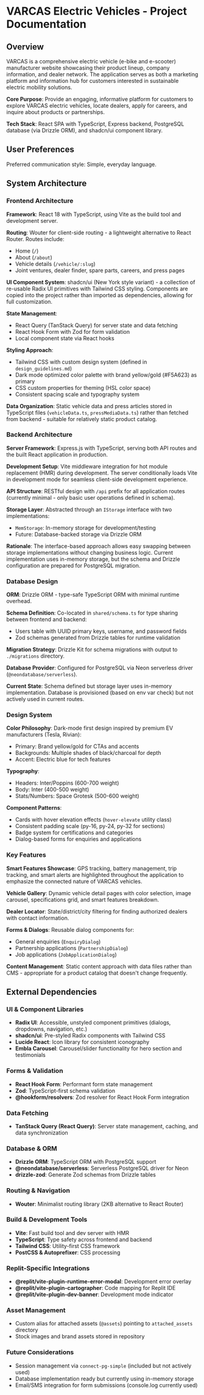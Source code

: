 # VARCAS Electric Vehicles - Project Documentation

## Overview

VARCAS is a comprehensive electric vehicle (e-bike and e-scooter) manufacturer website showcasing their product lineup, company information, and dealer network. The application serves as both a marketing platform and information hub for customers interested in sustainable electric mobility solutions.

**Core Purpose**: Provide an engaging, informative platform for customers to explore VARCAS electric vehicles, locate dealers, apply for careers, and inquire about products or partnerships.

**Tech Stack**: React SPA with TypeScript, Express backend, PostgreSQL database (via Drizzle ORM), and shadcn/ui component library.

## User Preferences

Preferred communication style: Simple, everyday language.

## System Architecture

### Frontend Architecture

**Framework**: React 18 with TypeScript, using Vite as the build tool and development server.

**Routing**: Wouter for client-side routing - a lightweight alternative to React Router. Routes include:
- Home (`/`)
- About (`/about`)
- Vehicle details (`/vehicle/:slug`)
- Joint ventures, dealer finder, spare parts, careers, and press pages

**UI Component System**: shadcn/ui (New York style variant) - a collection of re-usable Radix UI primitives with Tailwind CSS styling. Components are copied into the project rather than imported as dependencies, allowing for full customization.

**State Management**: 
- React Query (TanStack Query) for server state and data fetching
- React Hook Form with Zod for form validation
- Local component state via React hooks

**Styling Approach**:
- Tailwind CSS with custom design system (defined in `design_guidelines.md`)
- Dark mode optimized color palette with brand yellow/gold (#F5A623) as primary
- CSS custom properties for theming (HSL color space)
- Consistent spacing scale and typography system

**Data Organization**: Static vehicle data and press articles stored in TypeScript files (`vehicleData.ts`, `pressMediaData.ts`) rather than fetched from backend - suitable for relatively static product catalog.

### Backend Architecture

**Server Framework**: Express.js with TypeScript, serving both API routes and the built React application in production.

**Development Setup**: Vite middleware integration for hot module replacement (HMR) during development. The server conditionally loads Vite in development mode for seamless client-side development experience.

**API Structure**: RESTful design with `/api` prefix for all application routes (currently minimal - only basic user operations defined in schema).

**Storage Layer**: Abstracted through an `IStorage` interface with two implementations:
- `MemStorage`: In-memory storage for development/testing
- Future: Database-backed storage via Drizzle ORM

**Rationale**: The interface-based approach allows easy swapping between storage implementations without changing business logic. Current implementation uses in-memory storage, but the schema and Drizzle configuration are prepared for PostgreSQL migration.

### Database Design

**ORM**: Drizzle ORM - type-safe TypeScript ORM with minimal runtime overhead.

**Schema Definition**: Co-located in `shared/schema.ts` for type sharing between frontend and backend:
- Users table with UUID primary keys, username, and password fields
- Zod schemas generated from Drizzle tables for runtime validation

**Migration Strategy**: Drizzle Kit for schema migrations with output to `./migrations` directory.

**Database Provider**: Configured for PostgreSQL via Neon serverless driver (`@neondatabase/serverless`).

**Current State**: Schema defined but storage layer uses in-memory implementation. Database is provisioned (based on env var check) but not actively used in current routes.

### Design System

**Color Philosophy**: Dark-mode first design inspired by premium EV manufacturers (Tesla, Rivian):
- Primary: Brand yellow/gold for CTAs and accents
- Backgrounds: Multiple shades of black/charcoal for depth
- Accent: Electric blue for tech features

**Typography**:
- Headers: Inter/Poppins (600-700 weight)
- Body: Inter (400-500 weight)
- Stats/Numbers: Space Grotesk (500-600 weight)

**Component Patterns**:
- Cards with hover elevation effects (`hover-elevate` utility class)
- Consistent padding scale (py-16, py-24, py-32 for sections)
- Badge system for certifications and categories
- Dialog-based forms for enquiries and applications

### Key Features

**Smart Features Showcase**: GPS tracking, battery management, trip tracking, and smart alerts are highlighted throughout the application to emphasize the connected nature of VARCAS vehicles.

**Vehicle Gallery**: Dynamic vehicle detail pages with color selection, image carousel, specifications grid, and smart features breakdown.

**Dealer Locator**: State/district/city filtering for finding authorized dealers with contact information.

**Forms & Dialogs**: Reusable dialog components for:
- General enquiries (`EnquiryDialog`)
- Partnership applications (`PartnershipDialog`)
- Job applications (`JobApplicationDialog`)

**Content Management**: Static content approach with data files rather than CMS - appropriate for a product catalog that doesn't change frequently.

## External Dependencies

### UI & Component Libraries
- **Radix UI**: Accessible, unstyled component primitives (dialogs, dropdowns, navigation, etc.)
- **shadcn/ui**: Pre-styled Radix components with Tailwind CSS
- **Lucide React**: Icon library for consistent iconography
- **Embla Carousel**: Carousel/slider functionality for hero section and testimonials

### Forms & Validation
- **React Hook Form**: Performant form state management
- **Zod**: TypeScript-first schema validation
- **@hookform/resolvers**: Zod resolver for React Hook Form integration

### Data Fetching
- **TanStack Query (React Query)**: Server state management, caching, and data synchronization

### Database & ORM
- **Drizzle ORM**: TypeScript ORM with PostgreSQL support
- **@neondatabase/serverless**: Serverless PostgreSQL driver for Neon
- **drizzle-zod**: Generate Zod schemas from Drizzle tables

### Routing & Navigation
- **Wouter**: Minimalist routing library (2KB alternative to React Router)

### Build & Development Tools
- **Vite**: Fast build tool and dev server with HMR
- **TypeScript**: Type safety across frontend and backend
- **Tailwind CSS**: Utility-first CSS framework
- **PostCSS & Autoprefixer**: CSS processing

### Replit-Specific Integrations
- **@replit/vite-plugin-runtime-error-modal**: Development error overlay
- **@replit/vite-plugin-cartographer**: Code mapping for Replit IDE
- **@replit/vite-plugin-dev-banner**: Development mode indicator

### Asset Management
- Custom alias for attached assets (`@assets`) pointing to `attached_assets` directory
- Stock images and brand assets stored in repository

### Future Considerations
- Session management via `connect-pg-simple` (included but not actively used)
- Database implementation ready but currently using in-memory storage
- Email/SMS integration for form submissions (console.log currently used)